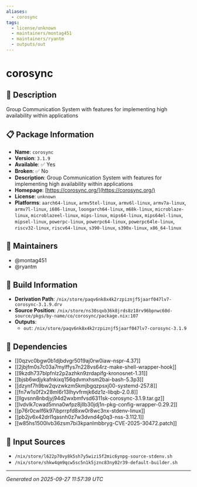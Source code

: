 ```yaml
---
aliases:
  - corosync
tags:
  - license/unknown
  - maintainers/montag451
  - maintainers/ryantm
  - outputs/out
---
```


# corosync

## 📝 Description

Group Communication System with features for implementing high availability within applications

## 📋 Package Information

- **Name**: `corosync`
- **Version**: `3.1.9`
- **Available**: ✅ Yes
- **Broken**: ✅ No
- **Description**: Group Communication System with features for implementing high availability within applications
- **Homepage**: [https://corosync.org/](https://corosync.org/)
- **License**: `unknown`
- **Platforms**: `aarch64-linux`, `armv5tel-linux`, `armv6l-linux`, `armv7a-linux`, `armv7l-linux`, `i686-linux`, `loongarch64-linux`, `m68k-linux`, `microblaze-linux`, `microblazeel-linux`, `mips-linux`, `mips64-linux`, `mips64el-linux`, `mipsel-linux`, `powerpc-linux`, `powerpc64-linux`, `powerpc64le-linux`, `riscv32-linux`, `riscv64-linux`, `s390-linux`, `s390x-linux`, `x86_64-linux`
## 👥 Maintainers

- @montag451
- @ryantm


## 🔧 Build Information

- **Derivation Path**: `/nix/store/paqv6nk8x4k2rzpiznjf5jaarf047lv7-corosync-3.1.9.drv`
- **Source Position**: `/nix/store/ns30sqxb36k8jrds8z18rv96bpnwc60d-source/pkgs/by-name/co/corosync/package.nix:107`
- **Outputs**:
  - `out`:  `/nix/store/paqv6nk8x4k2rzpiznjf5jaarf047lv7-corosync-3.1.9`

## 🔗 Dependencies

- [[0qzvc0bgw0b1djbdvgr5019aj0rw0iaw-nspr-4.37]]
- [[2jbjfm0s7c03a7mylffys7n228vs64rz-make-shell-wrapper-hook]]
- [[9kzdh737blpfnlz2p2azhkn9zrdapifg-kronosnet-1.31]]
- [[bjsb6wdjykafnkixq156qdvmxhsm2bai-bash-5.3p3]]
- [[dzynf7h9bw2qvzwkzm5kmjbgqzpsxj00-systemd-257.8]]
- [[fn7w1s0f2x28ml6r13lhyvfrmjk6dz1z-libqb-2.0.8]]
- [[llgvsnn8nbdjyj94d2wxbmfvsd6311sk-corosync-3.1.9.tar.gz]]
- [[lvdvlk7cwad5mna0wfpz8jllb30jdj1n-pkg-config-wrapper-0.29.2]]
- [[p76r0cwlf6k97ibprrpfd8xw0r8wc3nx-stdenv-linux]]
- [[pb2jv6x42drl1qasnh0z7w3dvnd4g0q3-nss-3.112.1]]
- [[w85hs1500lvb36zsm7bi3kpanlmbbryg-CVE-2025-30472.patch]]

## 📁 Input Sources

- `/nix/store/l622p70vy8k5sh7y5wizi5f2mic6ynpg-source-stdenv.sh`
- `/nix/store/shkw4qm9qcw5sc5n1k5jznc83ny02r39-default-builder.sh`

---
*Generated on 2025-09-27 11:57:39 UTC*

